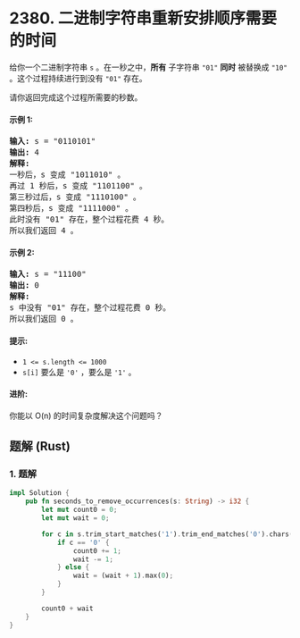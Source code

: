 # 2380. 二进制字符串重新安排顺序需要的时间
给你一个二进制字符串 `s` 。在一秒之中，**所有** 子字符串 `"01"` **同时** 被替换成 `"10"` 。这个过程持续进行到没有 `"01"` 存在。

请你返回完成这个过程所需要的秒数。

#### 示例 1:
<pre>
<strong>输入:</strong> s = "0110101"
<strong>输出:</strong> 4
<strong>解释:</strong>
一秒后，s 变成 "1011010" 。
再过 1 秒后，s 变成 "1101100" 。
第三秒过后，s 变成 "1110100" 。
第四秒后，s 变成 "1111000" 。
此时没有 "01" 存在，整个过程花费 4 秒。
所以我们返回 4 。
</pre>

#### 示例 2:
<pre>
<strong>输入:</strong> s = "11100"
<strong>输出:</strong> 0
<strong>解释:</strong>
s 中没有 "01" 存在，整个过程花费 0 秒。
所以我们返回 0 。
</pre>

#### 提示:
* `1 <= s.length <= 1000`
* `s[i]` 要么是 `'0'` ，要么是 `'1'` 。

#### 进阶:
你能以 O(n) 的时间复杂度解决这个问题吗？

## 题解 (Rust)

### 1. 题解
```Rust
impl Solution {
    pub fn seconds_to_remove_occurrences(s: String) -> i32 {
        let mut count0 = 0;
        let mut wait = 0;

        for c in s.trim_start_matches('1').trim_end_matches('0').chars() {
            if c == '0' {
                count0 += 1;
                wait -= 1;
            } else {
                wait = (wait + 1).max(0);
            }
        }

        count0 + wait
    }
}
```
